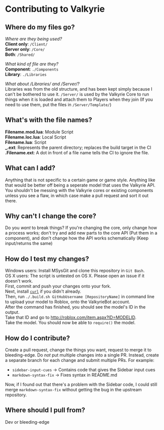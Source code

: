 Contributing to Valkyrie
===

Where do my files go?
---
*Where are they being used?*   
**Client only**: `/Client/`  
**Server only**: `/Core/`  
**Both**: `/Shared/`

*What kind of file are they?*  
**Component**: `./Components`  
**Library**: `./Libraries`

*What about /Libraries/ and /Server/?*  
Libraries was from the old structure, and has been kept simply because I can't
be bothered to use it. `/Server/` is used by the Valkyrie Core to run things when
it is loaded and attach them to Players when they join (If you need to use them,
put the files in `/Server/Template/`)

What's with the file names?
---
**Filename.mod.lua**: Module Script  
**Filename.loc.lua**: Local Script  
**Filename.lua**: Script  
**_.ext**: Represents the parent directory; replaces the build target in the CI  
**.Filename.ext**: A dot in front of a file name tells the CI to ignore the file.

What can I add?
---
Anything that is not specific to a certain game or game style. Anything like
that would be better off being a seperate model that uses the Valkyrie API. You
shouldn't be messing with the Valkyrie cores or existing components unless you
see a flaw, in which case make a pull request and sort it out there.

Why can't I change the core?
---
Do you *want* to break things? If you're changing the core, only change how a
process works; don't try and add new parts to the core API (Put them in a
component), and don't change how the API works schematically (Keep input/returns
the same)

How do I test my changes?
---
Windows users: Install MSysGit and clone this repository in `Git Bash`.  
OS X users: The script is untested on OS X. Please open an issue if it doesn't
work.  
First, commit and push your changes onto your fork.  
Next, install [`curl`](http://curl.haxx.se/) if you didn't already.  
Then, run `./.build.sh GitHubUsername [RepositoryName]` in command line to
upload your model to Roblox, onto the ValkyrieBot account.  
After the command has finished, you should see the model's ID in the output.  
Take that ID and go to http://roblox.com/item.aspx?ID=MODELID.  
Take the model. You should now be able to `require()` the model.

How do I contribute?
---
Create a pull request, change the things you want, request to merge it to
bleeding-edge.
Do *not* put multiple changes into a single PR. Instead, create a separate branch
for each change and submit multiple PRs. For example:

* `sidebar-input-cues` -> Contains code that gives the Sidebar input cues
* `markdown-syntax-fix` -> Fixes syntax in README.md

Now, if I found out that there's a problem with the Sidebar code, I could still
merge `markdown-syntax-fix` without getting the bug in the upstream repository.

Where should I pull from?
---
Dev or bleeding-edge
